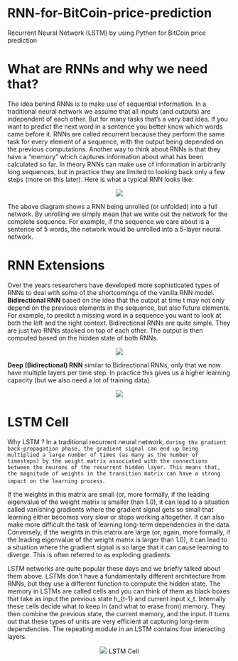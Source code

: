 # RNN-for-BitCoin-price-prediction
Recurrent Neural Network (LSTM) by using Python for BitCoin price prediction

# What are RNNs and why we need that?
The idea behind RNNs is to make use of sequential information. In a traditional neural network we assume that all inputs (and outputs) are independent of each other. But for many tasks that’s a very bad idea. If you want to predict the next word in a sentence you better know which words came before it. RNNs are called recurrent because they perform the same task for every element of a sequence, with the output being depended on the previous computations. Another way to think about RNNs is that they have a “memory” which captures information about what has been calculated so far. In theory RNNs can make use of information in arbitrarily long sequences, but in practice they are limited to looking back only a few steps (more on this later). Here is what a typical RNN looks like:
<p align="center"> 
<img src="https://cdn-images-1.medium.com/max/1600/0*x1vmPLhmSow0kzvK."></p>

The above diagram shows a RNN being unrolled (or unfolded) into a full network. By unrolling we simply mean that we write out the network for the complete sequence. For example, if the sequence we care about is a sentence of 5 words, the network would be unrolled into a 5-layer neural network.
# RNN Extensions
Over the years researchers have developed more sophisticated types of RNNs to deal with some of the shortcomings of the vanilla RNN model.
**Bidirectional RNN** based on the idea that the output at time t may not only depend on the previous elements in the sequence, but also future elements. For example, to predict a missing word in a sequence you want to look at both the left and the right context. Bidirectional RNNs are quite simple. They are just two RNNs stacked on top of each other. The output is then computed based on the hidden state of both RNNs.
<p align="center">
  <img src=http://www.wildml.com/wp-content/uploads/2015/09/bidirectional-rnn.png></p>
  
**Deep (Bidirectional) RNN** similar to Bidirectional RNNs, only that we now have multiple layers per time step. In practice this gives us a higher learning capacity (but we also need a lot of training data).
<p align="center">
  <img src=http://www.wildml.com/wp-content/uploads/2015/09/Screen-Shot-2015-09-16-at-2.21.51-PM.png></p>
  
# LSTM Cell
Why LSTM ? In a traditional recurrent neural network, `during the gradient back-propagation phase, the gradient signal can end up being multiplied a large number of times (as many as the number of timesteps) by the weight matrix associated with the connections between the neurons of the recurrent hidden layer. This means that, the magnitude of weights in the transition matrix can have a strong impact on the learning process`.

If the weights in this matrix are small (or, more formally, if the leading eigenvalue of the weight matrix is smaller than 1.0), it can lead to a situation called vanishing gradients where the gradient signal gets so small that learning either becomes very slow or stops working altogether. It can also make more difficult the task of learning long-term dependencies in the data. Conversely, if the weights in this matrix are large (or, again, more formally, if the leading eigenvalue of the weight matrix is larger than 1.0), it can lead to a situation where the gradient signal is so large that it can cause learning to diverge. This is often referred to as exploding gradients.

LSTM networks are quite popular these days and we briefly talked about them above. LSTMs don’t have a fundamentally different architecture from RNNs, but they use a different function to compute the hidden state. The memory in LSTMs are called cells and you can think of them as black boxes that take as input the previous state h_{t-1} and current input x_t. Internally these cells decide what to keep in (and what to erase from) memory. They then combine the previous state, the current memory, and the input. It turns out that these types of units are very efficient at capturing long-term dependencies. The repeating module in an LSTM contains four interacting layers.
<p align="center"> 
<img src="http://colah.github.io/posts/2015-08-Understanding-LSTMs/img/LSTM3-var-GRU.png">
LSTM Cell</p>
